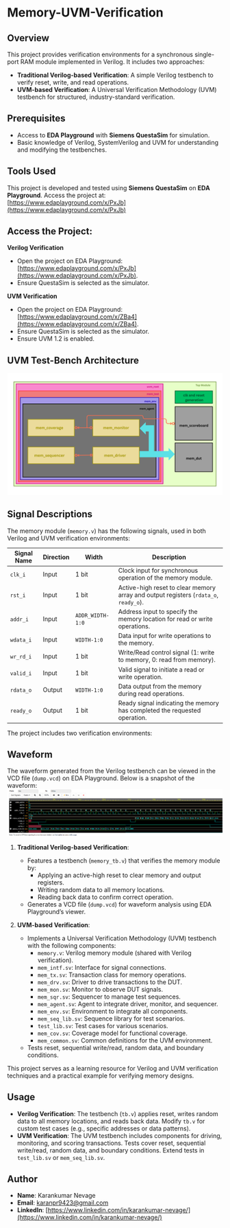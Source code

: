 # Memory-UVM-Verification

## Overview
This project provides verification environments for a synchronous single-port RAM module implemented in Verilog. It includes two approaches:
- **Traditional Verilog-based Verification**: A simple Verilog testbench to verify reset, write, and read operations.
- **UVM-based Verification**: A Universal Verification Methodology (UVM) testbench for structured, industry-standard verification.

## Prerequisites
- Access to **EDA Playground** with **Siemens QuestaSim** for simulation.
- Basic knowledge of Verilog, SystemVerilog and UVM for understanding and modifying the testbenches.

## Tools Used
This project is developed and tested using **Siemens QuestaSim** on **EDA Playground**. Access the project at:  
[https://www.edaplayground.com/x/PxJb](https://www.edaplayground.com/x/PxJb)

## Access the Project:
   **Verilog Verification**
   - Open the project on EDA Playground: [https://www.edaplayground.com/x/PxJb](https://www.edaplayground.com/x/PxJb).
   - Ensure QuestaSim is selected as the simulator.
     
  **UVM Verification**
  - Open the project on EDA Playground: [https://www.edaplayground.com/x/ZBa4](https://www.edaplayground.com/x/ZBa4).
   - Ensure QuestaSim is selected as the simulator.
   - Ensure UVM 1.2 is enabled.
## UVM Test-Bench Architecture
![TB Architecture](https://github.com/Karan-nevage/Memory-UVM-Verification/blob/main/UVM%20Verification/Testbench%20Architecture.png)  
## Signal Descriptions
The memory module (`memory.v`) has the following signals, used in both Verilog and UVM verification environments:

| Signal Name       | Direction | Width                | Description                                                                 |
|-------------------|-----------|----------------------|-----------------------------------------------------------------------------|
| `clk_i`           | Input     | 1 bit                | Clock input for synchronous operation of the memory module.                 |
| `rst_i`           | Input     | 1 bit                | Active-high reset to clear memory array and output registers (`rdata_o`, `ready_o`). |
| `addr_i`          | Input     | `ADDR_WIDTH-1:0`     | Address input to specify the memory location for read or write operations.  |
| `wdata_i`         | Input     | `WIDTH-1:0`          | Data input for write operations to the memory.                             |
| `wr_rd_i`         | Input     | 1 bit                | Write/Read control signal (1: write to memory, 0: read from memory).        |
| `valid_i`         | Input     | 1 bit                | Valid signal to initiate a read or write operation.                         |
| `rdata_o`         | Output    | `WIDTH-1:0`          | Data output from the memory during read operations.                         |
| `ready_o`         | Output    | 1 bit                | Ready signal indicating the memory has completed the requested operation.   |

The project includes two verification environments:

## Waveform
The waveform generated from the Verilog testbench can be viewed in the VCD file (`dump.vcd`) on EDA Playground. Below is a snapshot of the waveform:  
![Waveform Snapshot](https://github.com/Karan-nevage/Memory-UVM-Verification/blob/main/Verilog%20Waveform%20%20Based%20Verification/Waveform%20Memory%20Result.png)  

1. **Traditional Verilog-based Verification**:
   - Features a testbench (`memory_tb.v`) that verifies the memory module by:
     - Applying an active-high reset to clear memory and output registers.
     - Writing random data to all memory locations.
     - Reading back data to confirm correct operation.
   - Generates a VCD file (`dump.vcd`) for waveform analysis using EDA Playground’s viewer.

2. **UVM-based Verification**:
   - Implements a Universal Verification Methodology (UVM) testbench with the following components:
     - `memory.v`: Verilog memory module (shared with Verilog verification).
     - `mem_intf.sv`: Interface for signal connections.
     - `mem_tx.sv`: Transaction class for memory operations.
     - `mem_drv.sv`: Driver to drive transactions to the DUT.
     - `mem_mon.sv`: Monitor to observe DUT signals.
     - `mem_sqr.sv`: Sequencer to manage test sequences.
     - `mem_agent.sv`: Agent to integrate driver, monitor, and sequencer.
     - `mem_env.sv`: Environment to integrate all components.
     - `mem_seq_lib.sv`: Sequence library for test scenarios.
     - `test_lib.sv`: Test cases for various scenarios.
     - `mem_cov.sv`: Coverage model for functional coverage.
     - `mem_common.sv`: Common definitions for the UVM environment.
   - Tests reset, sequential write/read, random data, and boundary conditions.

This project serves as a learning resource for Verilog and UVM verification techniques and a practical example for verifying memory designs.

## Usage
- **Verilog Verification**: The testbench (`tb.v`) applies reset, writes random data to all memory locations, and reads back data. Modify `tb.v` for custom test cases (e.g., specific addresses or data patterns).
- **UVM Verification**: The UVM testbench includes components for driving, monitoring, and scoring transactions. Tests cover reset, sequential write/read, random data, and boundary conditions. Extend tests in `test_lib.sv` or `mem_seq_lib.sv`.

## Author
- **Name**: Karankumar Nevage
- **Email**: karanpr9423@gmail.com
- **LinkedIn**: [https://www.linkedin.com/in/karankumar-nevage/](https://www.linkedin.com/in/karankumar-nevage/)

